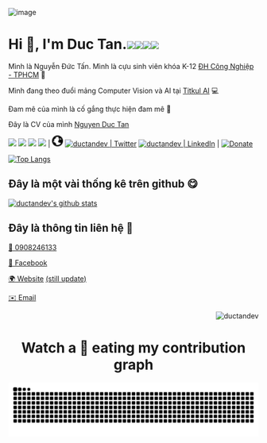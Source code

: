 ![image](https://user-images.githubusercontent.com/42485856/131239104-31e05038-5e10-4ae5-9c59-eb19b039e607.png)

# Hi 👋, I'm Duc Tan.<img src="https://raw.githubusercontent.com/MartinHeinz/MartinHeinz/master/wave.gif" width="30px"><img src="https://emoji.slack-edge.com/T0172CCPGUW/party-blob/d7253707fa13e9ee.gif" width="30"/><img src="https://emoji.slack-edge.com/T0172CCPGUW/party-blob/d7253707fa13e9ee.gif" width="30"/><img src="https://emoji.slack-edge.com/T0172CCPGUW/party-blob/d7253707fa13e9ee.gif" width="30"/>
Mình là Nguyễn Đức Tấn. Mình là cựu sinh viên khóa K-12 [ĐH Công Nghiệp - TPHCM](http://iuh.edu.vn/) 💼

Mình đang theo đuổi mảng Computer Vision và AI tại [Titkul AI](https://titkul.com/) 💻

Đam mê của mình là cố gắng thực hiện đam mê 💖

Đây là CV của mình [Nguyen Duc Tan](https://drive.google.com/file/d/1Whkj0-S1odgU8y7RGcXeXHUJGVW6LK86/view?usp=sharing)

![](https://img.shields.io/badge/-Python-333?style=flat-square&logo=Python&logoColor=fff)
![](https://img.shields.io/badge/-C/C++-c14438?style=flat-square&logo=C&logoColor=fff)
![](https://img.shields.io/badge/-PyTorch-e34f26?style=flat-square&logo=PyTorch&logoColor=fff)
![](https://img.shields.io/badge/-TensorFlow-e5cd0c?style=flat-square&logo=TensorFlow&logoColor=fff) |
[<img alt="aicurious.io" width="22px" src="https://raw.githubusercontent.com/iconic/open-iconic/master/svg/globe.svg" />][website]
[<img alt="ductandev | Twitter" width="22px" src="https://cdn.jsdelivr.net/npm/simple-icons@v3/icons/twitter.svg" />][twitter]
[<img alt="ductandev | LinkedIn" width="22px" src="https://cdn.jsdelivr.net/npm/simple-icons@v3/icons/linkedin.svg" />][linkedin] |
[![Donate](https://img.shields.io/badge/BuyMe-ACoffee-green)]()

[![Top Langs](https://github-readme-stats.vercel.app/api/top-langs/?username=ductandev&layout=compact)](#)
## Đây là một vài thống kê trên github 😋
[![ductandev's github stats](https://github-readme-stats.vercel.app/api?username=ductandev&show_icons=true&theme=default)](https://github.com/ductandev/)
## Đây là thông tin liên hệ 📣
[📱 0908246133](https://tel:+84908246133)

[📘 Facebook](https://www.facebook.com/nguyen.duc.tan999/)

[🌍 Website](https://www.facebook.com/nguyen.duc.tan999/) [(still update)]()

[✉️ Email](mailto:nguyenductan998@gmail.com)

<p align="right"> <img src="https://komarev.com/ghpvc/?username=ductandev&label=Profile%20views&color=0e75b6&style=flat" alt="ductandev" /> </p>

[website]: https://
[twitter]: https://twitter.com/ductandev
[linkedin]: https://

<h1 align = 'Center'>Watch a 🐍 eating my contribution graph</h1>
<p align="center">
  <img src="https://github.com/ductandev/ductandev/blob/output/github-contribution-grid-snake.svg" alt="snake"></center>
</p>

<!-- https://github.com/ductandev/ductandev/blob/output/github-contribution-grid-snake.gif?raw=true -->

